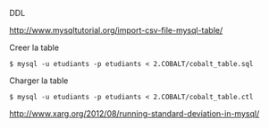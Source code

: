 DDL


http://www.mysqltutorial.org/import-csv-file-mysql-table/

Creer la table

```
$ mysql -u etudiants -p etudiants < 2.COBALT/cobalt_table.sql
```

Charger la table

```
$ mysql -u etudiants -p etudiants < 2.COBALT/cobalt_table.ctl
```

http://www.xarg.org/2012/08/running-standard-deviation-in-mysql/
